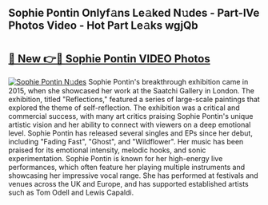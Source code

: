 ## Sophie Pontin Onlyf𝚊ns Le𝚊ked N𝚞des - Part-lVe Photos Video - Hot Part Le𝚊ks wgjQb

# <h2><a href="http://ab92463.deff.icu/?id=Sophie+Pontin">🔗 New 👉🔴 Sophie Pontin VIDEO Photos</a></h2>

[![Sophie Pontin N𝚞des](https://i.imgur.com/rIISA9y.gif)](http://ab92463.deff.icu/?id=Sophie+Pontin)
Sophie Pontin's breakthrough exhibition came in 2015, when she showcased her work at the Saatchi Gallery in London. The exhibition, titled "Reflections," featured a series of large-scale paintings that explored the theme of self-reflection. The exhibition was a critical and commercial success, with many art critics praising Sophie Pontin's unique artistic vision and her ability to connect with viewers on a deep emotional level. Sophie Pontin has released several singles and EPs since her debut, including "Fading Fast", "Ghost", and "Wildflower". Her music has been praised for its emotional intensity, melodic hooks, and sonic experimentation. Sophie Pontin is known for her high-energy live performances, which often feature her playing multiple instruments and showcasing her impressive vocal range. She has performed at festivals and venues across the UK and Europe, and has supported established artists such as Tom Odell and Lewis Capaldi.
